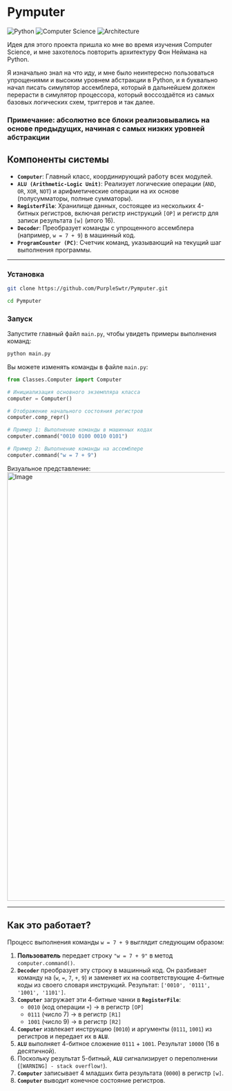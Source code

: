 # Pymputer

![Python](https://img.shields.io/badge/Python-3776AB?style=for-the-badge&logo=python&logoColor=white)
![Computer Science](https://img.shields.io/badge/Computer%20Science-Education-blueviolet?style=for-the-badge)
![Architecture](https://img.shields.io/badge/Architecture-CPU%20Simulation-orange?style=for-the-badge)

Идея для этого проекта пришла ко мне во время изучения Computer Science, и мне захотелось повторить архитектуру Фон Неймана на Python.

Я изначально знал на что иду, и мне было неинтересно пользоваться упрощениями и высоким уровнем абстракции в Python, и я буквально начал писать симулятор ассемблера, который в дальнейшем должен перерасти в симулятор процессора, который воссоздаётся из самых базовых логических схем, триггеров и так далее. 

### Примечание: абсолютно все блоки реализовывались на основе предыдущих, начиная с самых низких уровней абстракции

## Компоненты системы
*   **`Computer`**: Главный класс, координирующий работу всех модулей.
*   **`ALU (Arithmetic-Logic Unit)`**: Реализует логические операции (`AND`, `OR`, `XOR`, `NOT`) и арифметические операции на их основе (полусумматоры, полные сумматоры).
*   **`RegisterFile`**: Хранилище данных, состоящее из нескольких 4-битных регистров, включая регистр инструкций `[OP]` и регистр для записи результата `[w]` (итого 16).
*   **`Decoder`**: Преобразует команды с упрощенного ассемблера (например, `w = 7 + 9`) в машинный код.
*   **`ProgramCounter (PC)`**: Счетчик команд, указывающий на текущий шаг выполнения программы.

---

### Установка

```bash
git clone https://github.com/PurpleSwtr/Pymputer.git
```
```bash
cd Pymputer
```

### Запуск

Запустите главный файл `main.py`, чтобы увидеть примеры выполнения команд:

```bash
python main.py
```

Вы можете изменять команды в файле `main.py`:

```python
from Classes.Computer import Computer

# Инициализация основного экземпляра класса 
computer = Computer()

# Отображение начального состояния регистров
computer.comp_repr()

# Пример 1: Выполнение команды в машинных кодах
computer.command("0010 0100 0010 0101")

# Пример 2: Выполнение команды на ассемблере
computer.command("w = 7 + 9")
```

Визуальное представление:
<img width="642" height="992" alt="Image" src="https://github.com/user-attachments/assets/495a6fa1-918c-4fbd-97a9-962f4520f10e" />

---

## Как это работает?

Процесс выполнения команды `w = 7 + 9` выглядит следующим образом:

1.  **Пользователь** передает строку `"w = 7 + 9"` в метод `computer.command()`.
2.  **`Decoder`** преобразует эту строку в машинный код. Он разбивает команду на (`w`, `=`, `7`, `+`, `9`) и заменяет их на соответствующие 4-битные коды из своего словаря инструкций. Результат: `['0010', '0111', '1001', '1101']`.
3.  **`Computer`** загружает эти 4-битные чанки в **`RegisterFile`**:
    *   `0010` (код операции `+`) -> в регистр `[OP]`
    *   `0111` (число 7) -> в регистр `[R1]`
    *   `1001` (число 9) -> в регистр `[R2]`
4.  **`Computer`** извлекает инструкцию (`0010`) и аргументы (`0111`, `1001`) из регистров и передает их в **`ALU`**.
5.  **`ALU`** выполняет 4-битное сложение `0111` + `1001`. Результат `10000` (16 в десятичной).
6.  Поскольку результат 5-битный, **`ALU`** сигнализирует о переполнении (`[WARNING] - stack overflow!`).
7.  **`Computer`** записывает 4 младших бита результата (`0000`) в регистр `[w]`.
8.  **`Computer`** выводит конечное состояние регистров.
